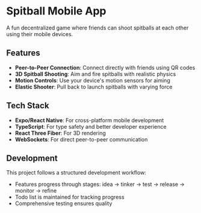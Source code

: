 # Spitball Mobile App

A fun decentralized game where friends can shoot spitballs at each other using their mobile devices.

## Features

- **Peer-to-Peer Connection**: Connect directly with friends using QR codes
- **3D Spitball Shooting**: Aim and fire spitballs with realistic physics
- **Motion Controls**: Use your device's motion sensors for aiming
- **Elastic Shooter**: Pull back to launch spitballs with varying force

## Tech Stack

- **Expo/React Native**: For cross-platform mobile development
- **TypeScript**: For type safety and better developer experience
- **React Three Fiber**: For 3D rendering
- **WebSockets**: For direct peer-to-peer communication

## Development

This project follows a structured development workflow:
- Features progress through stages: idea → tinker → test → release → monitor → refine
- Todo list is maintained for tracking progress
- Comprehensive testing ensures quality